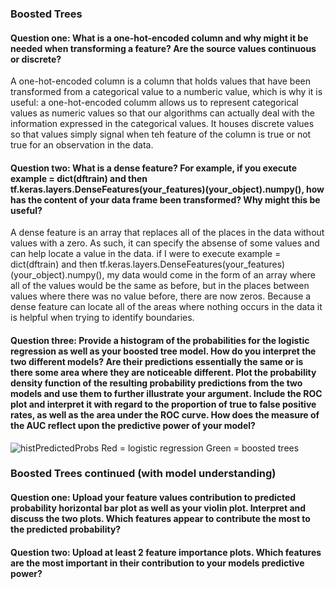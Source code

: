 ### Boosted Trees
#### Question one: What is a one-hot-encoded column and why might it be needed when transforming a feature?  Are the source values continuous or discrete?

A one-hot-encoded column is a column that holds values that have been transformed from a categorical value to a numberic value, which is why it is useful: a one-hot-encoded columm allows us to represent categorical values as numeric values so that our algorithms can actually deal with the information expressed in the categorical values. It houses discrete values so that values simply signal when teh feature of the column is true or not true for an observation in the data. 

#### Question two: What is a dense feature?  For example, if you execute example = dict(dftrain) and then tf.keras.layers.DenseFeatures(your_features)(your_object).numpy(), how has the content of your data frame been transformed?  Why might this be useful?

A dense feature is an array that replaces all of the places in the data without values with a zero. As such, it can specify the absense of some values and can help locate a value in the data. if I were to execute example = dict(dftrain) and then tf.keras.layers.DenseFeatures(your_features)(your_object).numpy(), my data would come in the form of an array where all of the values would be the same as before, but in the places between values where there was no value before, there are now zeros. Because a dense feature can locate all of the areas where nothing occurs in the data it is helpful when trying to identify boundaries. 

#### Question three: Provide a histogram of the probabilities for the logistic regression as well as your boosted tree model.  How do you interpret the two different models?  Are their predictions essentially the same or is there some area where they are noticeable different.  Plot the probability density function of the resulting probability predictions from the two models and use them to further illustrate your argument.  Include the ROC plot and interpret it with regard to the proportion of true to false positive rates, as well as the area under the ROC curve.  How does the measure of the AUC reflect upon the predictive power of your model?

![histPredictedProbs](https://user-images.githubusercontent.com/67922294/88400756-c7da9180-cd96-11ea-9bbd-f769d3646d39.png)
Red = logistic regression
Green = boosted trees

### Boosted Trees continued (with model understanding)
#### Question one: Upload your feature values contribution to predicted probability horizontal bar plot as well as your violin plot.  Interpret and discuss the two plots.  Which features appear to contribute the most to the predicted probability?

#### Question two: Upload at least 2 feature importance plots.  Which features are the most important in their contribution to your models predictive power?
